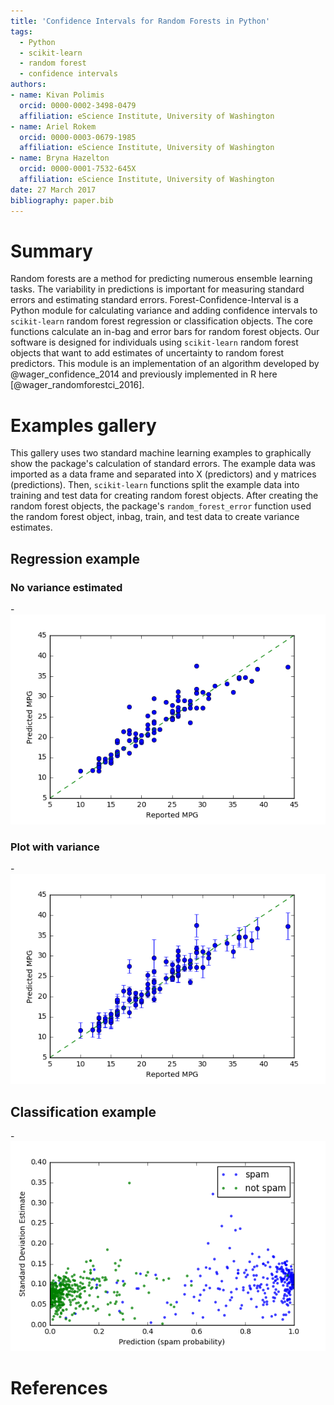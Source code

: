 ```yaml
---
title: 'Confidence Intervals for Random Forests in Python'
tags:
  - Python
  - scikit-learn
  - random forest 
  - confidence intervals
authors:
- name: Kivan Polimis
  orcid: 0000-0002-3498-0479
  affiliation: eScience Institute, University of Washington
- name: Ariel Rokem
  orcid: 0000-0003-0679-1985
  affiliation: eScience Institute, University of Washington
- name: Bryna Hazelton
  orcid: 0000-0001-7532-645X
  affiliation: eScience Institute, University of Washington
date: 27 March 2017
bibliography: paper.bib
---
```


# Summary
Random forests are a method for predicting numerous ensemble learning tasks. The variability in predictions is important for measuring standard errors and estimating standard errors. Forest-Confidence-Interval is a Python module for calculating variance and adding confidence intervals to `scikit-learn` random forest regression or classification objects. The core functions calculate an in-bag and error bars for random forest objects. Our software is designed for individuals using `scikit-learn` random  forest objects that want to add estimates of uncertainty to random forest predictors. This module is an implementation of an algorithm developed by @wager_confidence_2014 and previously implemented in R here [@wager_randomforestci_2016].


# Examples gallery

This gallery uses two standard machine learning examples to graphically show the package's calculation of standard errors. The example data was imported as a data frame and separated into X (predictors) and y matrices (predictions). Then, `scikit-learn` functions split the example data  into training and  test data for creating random forest objects. After creating the random forest objects, the package's `random_forest_error` function used the random forest object, inbag, train, and test data to create variance estimates. 


## Regression example

### No variance estimated
-![plot-mpg-no-variance](plot_mpg_no_variance.png)

### Plot with variance
-![plot-mpg-variance](plot_mpg.png)

## Classification example
-![plot-spam](plot_spam.png)


# References
